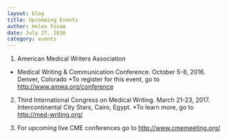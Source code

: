 ```yaml
---
layout: blog
title: Upcomming Events
author: Helen Fosam
date: July 27, 2016
category: events
---
```

1. American Medical Writers Association
* Medical Writing & Communication Conference. October 5-8, 2016. Denver, Colorado
*To register for this event, go to <a href="http://www.amwa.org/conference">http://www.amwa.org/conference</a>

2. Third International Congress on Medical Writing. March 21-23, 2017. Intercontinental City Stars, Cairo, Egypt.
*To learn more, go to <a href="http://med-writing.org/">http://med-writing.org/</a> 

3. For upcoming live CME conferences go to <a href="http://www.cmemeeting.org/">http://www.cmemeeting.org/</a>

